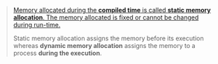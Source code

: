 > [Memory allocated during the **compiled time** is called **static memory allocation**. The memory allocated is fixed or cannot be changed during run-time.](https://medium.com/@ankitachaturvedi0310/static-and-dynamic-memory-allocation-1f43a0d45f83)
> 
> Static memory allocation assigns the memory before its execution whereas **dynamic memory allocation** assigns the memory to a process **during the execution**.
